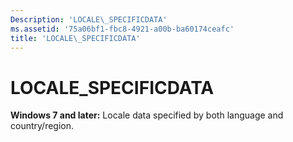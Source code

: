 ```yaml
---
Description: 'LOCALE\_SPECIFICDATA'
ms.assetid: '75a06bf1-fbc8-4921-a00b-ba60174ceafc'
title: 'LOCALE\_SPECIFICDATA'
---
```


# LOCALE\_SPECIFICDATA

**Windows 7 and later:** Locale data specified by both language and country/region.

 

 



